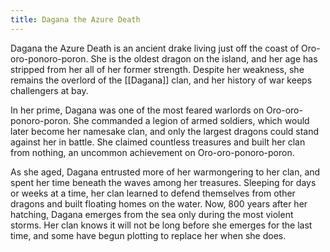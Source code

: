 ```yaml
---
title: Dagana the Azure Death
---
```


Dagana the Azure Death is an ancient drake living just off the coast of Oro-oro-ponoro-poron. She is the oldest dragon on the island, and her age has stripped from her all of her former strength. Despite her weakness, she remains the overlord of the [[Dagana]] clan, and her history of war keeps challengers at bay.

In her prime, Dagana was one of the most feared warlords on Oro-oro-ponoro-poron. She commanded a legion of armed soldiers, which would later become her namesake clan, and only the largest dragons could stand against her in battle. She claimed countless treasures and built her clan from nothing, an uncommon achievement on Oro-oro-ponoro-poron.

As she aged, Dagana entrusted more of her warmongering to her clan, and spent her time beneath the waves among her treasures. Sleeping for days or weeks at a time, her clan learned to defend themselves from other dragons and built floating homes on the water. Now, 800 years after her hatching, Dagana emerges from the sea only during the most violent storms. Her clan knows it will not be long before she emerges for the last time, and some have begun plotting to replace her when she does.
